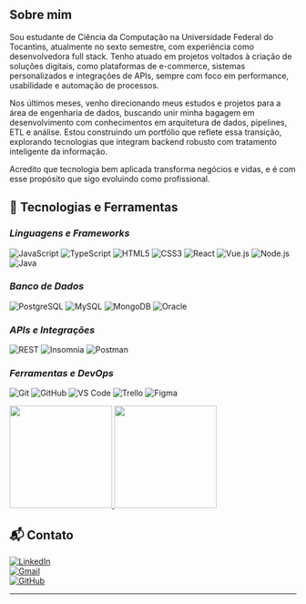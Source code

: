 ## Sobre mim

Sou estudante de Ciência da Computação na Universidade Federal do Tocantins, atualmente no sexto semestre, com experiência como desenvolvedora full stack. Tenho atuado em projetos voltados à criação de soluções digitais, como plataformas de e-commerce, sistemas personalizados e integrações de APIs, sempre com foco em performance, usabilidade e automação de processos.

Nos últimos meses, venho direcionando meus estudos e projetos para a área de engenharia de dados, buscando unir minha bagagem em desenvolvimento com conhecimentos em arquitetura de dados, pipelines, ETL e análise. Estou construindo um portfólio que reflete essa transição, explorando tecnologias que integram backend robusto com tratamento inteligente da informação.

Acredito que tecnologia bem aplicada transforma negócios e vidas, e é com esse propósito que sigo evoluindo como profissional.

## 🚀 Tecnologias e Ferramentas

### *Linguagens e Frameworks*

![JavaScript](https://img.shields.io/badge/-JavaScript-333333?style=flat&logo=javascript)
![TypeScript](https://img.shields.io/badge/-TypeScript-333333?style=flat&logo=typescript)
![HTML5](https://img.shields.io/badge/-HTML5-333333?style=flat&logo=html5)
![CSS3](https://img.shields.io/badge/-CSS3-333333?style=flat&logo=css3)
![React](https://img.shields.io/badge/-React-333333?style=flat&logo=react)
![Vue.js](https://img.shields.io/badge/-Vue.js-333333?style=flat&logo=vue.js)
![Node.js](https://img.shields.io/badge/-Node.js-333333?style=flat&logo=node.js)
![Java](https://img.shields.io/badge/-Java-333333?style=flat&logo=java)

### *Banco de Dados*

![PostgreSQL](https://img.shields.io/badge/-PostgreSQL-333333?style=flat&logo=postgresql)
![MySQL](https://img.shields.io/badge/-MySQL-333333?style=flat&logo=mysql)
![MongoDB](https://img.shields.io/badge/-MongoDB-333333?style=flat&logo=mongodb)
![Oracle](https://img.shields.io/badge/-Oracle-333333?style=flat&logo=oracle)

### *APIs e Integrações*

![REST](https://img.shields.io/badge/-REST%20APIs-333333?style=flat&logo=api)
![Insomnia](https://img.shields.io/badge/-Insomnia-333333?style=flat&logo=insomnia)
![Postman](https://img.shields.io/badge/-Postman-333333?style=flat&logo=postman)

### *Ferramentas e DevOps*

![Git](https://img.shields.io/badge/-Git-333333?style=flat&logo=git)
![GitHub](https://img.shields.io/badge/-GitHub-333333?style=flat&logo=github)
![VS Code](https://img.shields.io/badge/-VS%20Code-333333?style=flat&logo=visual-studio-code)
![Trello](https://img.shields.io/badge/-Trello-333333?style=flat&logo=trello)
![Figma](https://img.shields.io/badge/-Figma-333333?style=flat&logo=figma)


<a href="https://github.com/annalaura2" title="Perfil da Anna <3">
  <img height="180em" src="https://github-readme-stats.vercel.app/api?username=annalaura2&theme=dracula&show_icons=true" /> 
  <img height="180em" src="https://github-readme-stats.vercel.app/api/top-langs/?username=annalaura2&layout=compact&langs_count=10&theme=dracula"/>
</a>

## 📬 Contato

[![LinkedIn](https://img.shields.io/badge/-Anna%20Laura-blue?style=flat-square&logo=Linkedin&logoColor=white&link=https://www.linkedin.com/in/anna-laura-39158821a/)](https://www.linkedin.com/in/anna-laura-39158821a/)  
[![Gmail](https://img.shields.io/badge/-annalauracodes@gmail.com-006bed?style=flat-square&logo=Gmail&logoColor=white)](mailto:annalauracodes@gmail.com)  
[![GitHub](https://img.shields.io/github/followers/annalaura2?label=follow&style=social)](https://github.com/annalaura2)

---

